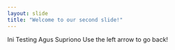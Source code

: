 ```yaml
---
layout: slide
title: "Welcome to our second slide!"
---
```

Ini Testing Agus Supriono
Use the left arrow to go back!
